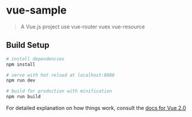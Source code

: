 # vue-sample

> A Vue.js project   use vue-router vuex  vue-resource 

## Build Setup

``` bash
# install dependencies
npm install

# serve with hot reload at localhost:8080
npm run dev

# build for production with minification
npm run build
```

For detailed explanation on how things work, consult the [docs for Vue 2.0](https://vuefe.cn)